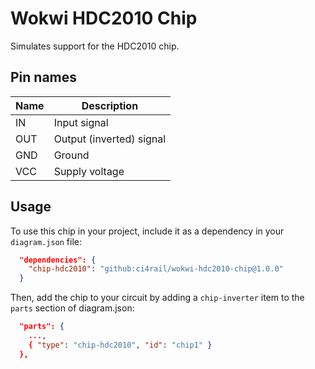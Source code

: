 # Wokwi HDC2010 Chip

Simulates support for the HDC2010 chip.

## Pin names

| Name | Description              |
| ---- | ------------------------ |
| IN   | Input signal             |
| OUT  | Output (inverted) signal |
| GND  | Ground                   |
| VCC  | Supply voltage           |

## Usage

To use this chip in your project, include it as a dependency in your `diagram.json` file:

```json
  "dependencies": {
    "chip-hdc2010": "github:ci4rail/wokwi-hdc2010-chip@1.0.0"
  }
```

Then, add the chip to your circuit by adding a `chip-inverter` item to the `parts` section of diagram.json:

```json
  "parts": {
    ...,
    { "type": "chip-hdc2010", "id": "chip1" }
  },
```


